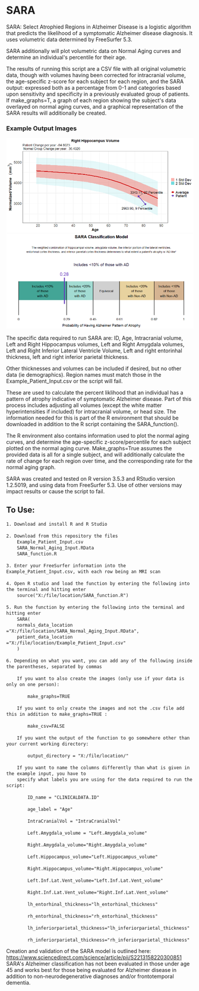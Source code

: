 # SARA

SARA: Select Atrophied Regions in Alzheimer Disease is a logistic algorithm that predicts the likelihood of a symptomatic Alzheimer disease diagnosis. It uses volumetric data determined by FreeSurfer 5.3. 

SARA additionally will plot volumetric data on Normal Aging curves and determine an individual's percentile for their age.

The results of running this script are a CSV file with all original volumetric data, though with volumes having been corrected for intracranial volume, the age-specific z-score for each subject for each region, and the SARA output: expressed both as a percentage from 0-1 and categories based upon sensitivity and specificity in a previously evaluated group of patients. If make_graphs=T, a graph of each region showing the subject's data overlayed on normal aging curves, and a graphical representation of the SARA results will additionally be created.

### Example Output Images

![Example_Normal_Aging_Curve](https://github.com/benzinger-icl/SARA/blob/master/Example_Images/Example_Right.Hippocampus_volume.png)
![Example_SARA_Image](https://github.com/benzinger-icl/SARA/blob/master/Example_Images/Example1_SARA_classification.png)

The specific data required to run SARA are: ID, Age, Intracranial volume, Left and Right Hippocampus volumes, Left and Right Amygdala volumes, Left and Right Inferior Lateral Ventricle Volume, Left and right entorinhal thickness, left and right inferior parietal thickness. 

Other thicknesses and volumes can be included if desired, but no other data (ie demographics). Region names must match those in the Example_Patient_Input.csv or the script will fail.

These are used to calculate the percent liklihood that an individual has a pattern of atrophy indicative of symptomatic Alzheimer disease. Part of this process includes adjusting all volumes (except the white matter hyperintensities if included) for intracranial volume, or head size. The information needed for this is part of the R environment that should be downloaded in addition to the R script containing the SARA_function(). 

The R environment also contains information used to plot the normal aging curves, and determine the age-specific z-score/percentile for each subject plotted on the normal aging curve. Make_graphs=True assumes the provided data is all for a single subject, and will additionally calculate the rate of change for each region over time, and the corresponding rate for the normal aging graph. 

SARA was created and tested on R version 3.5.3 and RStudio version 1.2.5019, and using data from FreeSurfer 5.3. Use of other versions may impact results or cause the script to fail.

## To Use:

	1. Download and install R and R Studio
	
	2. Download from this repository the files 
		Example_Patient_Input.csv
		SARA_Normal_Aging_Input.RData
		SARA_function.R
	
	3. Enter your FreeSurfer information into the Example_Patient_Input.csv, with each row being an MRI scan
	
	4. Open R studio and load the function by entering the following into the terminal and hitting enter
		source("X:/file/location/SARA_function.R")
	
	5. Run the function by entering the following into the terminal and hitting enter
		SARA(
		normals_data_location ="X:/file/location/SARA_Normal_Aging_Input.RData",
		patient_data_location ="X:/file/location/Example_Patient_Input.csv"
		)
		
	6. Depending on what you want, you can add any of the following inside the parentheses, separated by commas
	
		If you want to also create the images (only use if your data is only on one person):
		
			make_graphs=TRUE
		
		If you want to only create the images and not the .csv file add this in addition to make_graphs=TRUE :
		
			make_csv=FALSE 
		
		If you want the output of the function to go somewhere other than your current working directory:
		
			output_directory = "X:/file/location/"
		
		If you want to name the columns differently than what is given in the example input, you have to 
		specify what labels you are using for the data required to run the script:
		
			ID_name = "CLINICALDATA.ID"
		
			age_label = "Age"
		
			IntraCranialVol = "IntraCranialVol"
		
			Left.Amygdala_volume = "Left.Amygdala_volume"
		
			Right.Amygdala_volume="Right.Amygdala_volume"
		
			Left.Hippocampus_volume="Left.Hippocampus_volume"
		
			Right.Hippocampus_volume="Right.Hippocampus_volume"
		
			Left.Inf.Lat.Vent_volume="Left.Inf.Lat.Vent_volume"
		
			Right.Inf.Lat.Vent_volume="Right.Inf.Lat.Vent_volume"
		
			lh_entorhinal_thickness="lh_entorhinal_thickness"
		
			rh_entorhinal_thickness="rh_entorhinal_thickness"
		
			lh_inferiorparietal_thickness="lh_inferiorparietal_thickness"
		
			rh_inferiorparietal_thickness="rh_inferiorparietal_thickness"

Creation and validation of the SARA model is outlined here: https://www.sciencedirect.com/science/article/pii/S2213158220300851
SARA's Alzheimer classification has not been evaluated in those under age 45 and works best for those being evaluated for Alzheimer disease in addition to non-neurodegenerative diagnoses and/or frontotemporal dementia.
